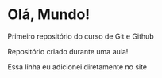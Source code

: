 # Olá, Mundo!
 Primeiro repositório do curso de Git e Github

Repositório criado durante uma aula!

Essa linha eu adicionei diretamente no site

